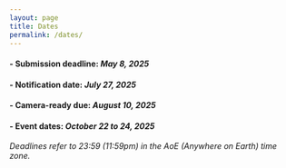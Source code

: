 ```yaml
---
layout: page
title: Dates
permalink: /dates/
---
```


#### - **Submission deadline:**	*May 8, 2025* 
#### - **Notification date:**	*July 27, 2025*
#### - **Camera-ready due:**	*August 10, 2025*
#### - **Event dates:**	*October 22 to 24, 2025*

*Deadlines refer to 23:59 (11:59pm) in the AoE (Anywhere on Earth) time zone.*
